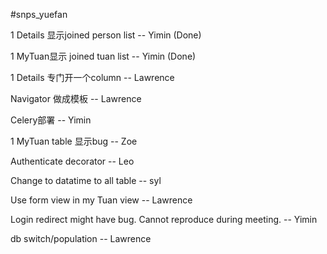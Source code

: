 #snps_yuefan

1 Details 显示joined person list -- Yimin (Done)

1 MyTuan显示 joined tuan list -- Yimin (Done)

1 Details 专门开一个column -- Lawrence

Navigator 做成模板 -- Lawrence

Celery部署 -- Yimin

1 MyTuan table 显示bug -- Zoe

Authenticate decorator -- Leo

Change to datatime to all table -- syl

Use form view in my Tuan view -- Lawrence

Login redirect might have bug. Cannot reproduce during meeting. -- Yimin

db switch/population -- Lawrence